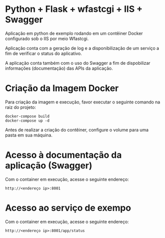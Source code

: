 # Python + Flask + wfastcgi + IIS + Swagger

Aplicação em python de exemplo rodando em um contêiner Docker configurado sob o IIS por meio  Wfastcgi.

Aplicação conta com a geração de log e a disponibilização de um serviço a fim de verificar o status do aplicativo.

A aplicação conta também com o uso do Swagger a fim de dispobilizar informações (documentação) das APIs da aplicação.


# Criação da Imagem Docker

Para criação da imagem e execução, favor executar o seguinte comando na raiz do projeto:

    docker-compose build
    docker-compose up -d

Antes de realizar a criação do contêiner, configure o volume para uma pasta em sua máquina.

# Acesso à documentação da aplicação (Swagger)

Com o container em execução, acesse o seguinte endereço:

    http://<endereço ip>:8001


# Acesso ao serviço de exempo

Com o container em execução, acesse o seguinte endereço:

    http://<endereço ip>:8001/app/status
    
